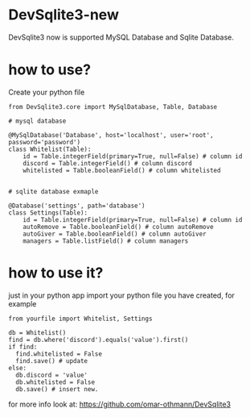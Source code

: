 # DevSqlite3-new
DevSqlite3 now is supported MySQL Database and Sqlite Database.

# how to use?

Create your python file

```
from DevSqlite3.core import MySqlDatabase, Table, Database

# mysql database

@MySqlDatabase('Database', host='localhost', user='root', password='password')
class Whitelist(Table):
    id = Table.integerField(primary=True, null=False) # column id
    discord = Table.integerField() # column discord 
    whitelisted = Table.booleanField() # column whitelisted


# sqlite database exmaple

@Database('settings', path='database')
class Settings(Table):
    id = Table.integerField(primary=True, null=False) # column id
    autoRemove = Table.booleanField() # column autoRemove 
    autoGiver = Table.booleanField() # column autoGiver
    managers = Table.listField() # column managers
```

# how to use it?
just in your python app import your python file you have created, for example
```
from yourfile import Whitelist, Settings

db = Whitelist()
find = db.where('discord').equals('value').first()
if find:
  find.whitelisted = False
  find.save() # update
else:
  db.discord = 'value'
  db.whitelisted = False
  db.save() # insert new.
```
for more info look at: https://github.com/omar-othmann/DevSqlite3

